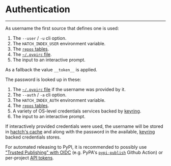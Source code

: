 # Authentication

----

As username the first source that defines one is used:

1. The  `--user` / `-u` cli option.
2. The `HATCH_INDEX_USER` environment variable.
3. The [`repos` tables](../../plugins/publisher/package-index.md).
4. The [`~/.pypirc` file](https://packaging.python.org/en/latest/specifications/pypirc/).
5. The input to an interactive prompt.

As a fallback the value `__token__` is applied.

The password is looked up in these:

1. The [`~/.pypirc` file](https://packaging.python.org/en/latest/specifications/pypirc/)
   if the username was provided by it.
2. The `--auth` / `-a` cli option.
3. The `HATCH_INDEX_AUTH` environment variable.
4. The [`repos` tables](../../plugins/publisher/package-index.md).
5. A variety of OS-level credentials services backed by [keyring](https://pypi.org/project/keyring/).
6. The input to an interactive prompt.

If interactively provided credentials were used, the username will be stored in
[hactch's cache](../../config/hatch.md#cache) and along with the password in the available,
[keyring](https://pypi.org/project/keyring/) backed credentials stores.

For automated releasing to PyPI, it is recommended to possibly use ["Trusted Publishing" with OIDC](https://docs.pypi.org/trusted-publishers/)
(e.g. PyPA's [`pypi-publish`](https://github.com/pypa/gh-action-pypi-publish) Github Action)
or per-project [API tokens](https://pypi.org/help/#apitoken).
